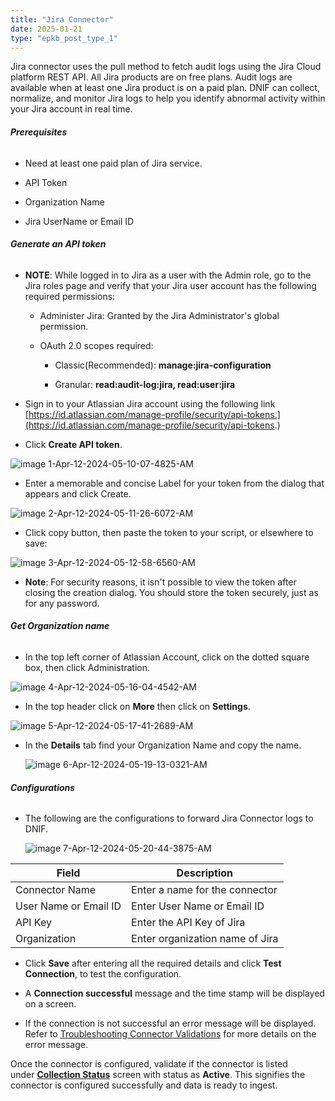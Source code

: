 ```yaml
---
title: "Jira Connector"
date: 2025-01-21
type: "epkb_post_type_1"
---
```


Jira connector uses the pull method to fetch audit logs using the Jira Cloud platform REST API. All Jira products are on free plans. Audit logs are available when at least one Jira product is on a paid plan. DNIF can collect, normalize, and monitor Jira logs to help you identify abnormal activity within your Jira account in real time.

###### **Prerequisites**  

- Need at least one paid plan of Jira service.

- API Token

- Organization Name

- Jira UserName or Email ID

###### **Generate an API token**

- **NOTE**: While logged in to Jira as a user with the Admin role, go to the Jira roles page and verify that your Jira user account has the following required permissions:
    - Administer Jira: Granted by the Jira Administrator's global permission.
    
    - OAuth 2.0 scopes required:
        - Classic(Recommended): **manage:jira-configuration**
        
        - Granular: **read:audit-log:jira, read:user:jira**

- Sign in to your Atlassian Jira account using the following link  
    [https://id.atlassian.com/manage-profile/security/api-tokens.](https://id.atlassian.com/manage-profile/security/api-tokens.)

- Click **Create API token**.

![image 1-Apr-12-2024-05-10-07-4825-AM](images/image201-Apr-12-2024-05-10-07-4825-AM.png)

- Enter a memorable and concise Label for your token from the dialog that appears and click Create.

![image 2-Apr-12-2024-05-11-26-6072-AM](images/image202-Apr-12-2024-05-11-26-6072-AM.png)

- Click copy button, then paste the token to your script, or elsewhere to save:  
      
    

![image 3-Apr-12-2024-05-12-58-6560-AM](images/image203-Apr-12-2024-05-12-58-6560-AM.png)

- **Note**: For security reasons, it isn't possible to view the token after closing the creation dialog. You should store the token securely, just as for any password.

###### **Get Organization name**

- In the top left corner of Atlassian Account, click on the dotted square box, then click Administration.  
      
    

![image 4-Apr-12-2024-05-16-04-4542-AM](images/image204-Apr-12-2024-05-16-04-4542-AM.png)

- In the top header click on **More** then click on **Settings**.  
      
    

![image 5-Apr-12-2024-05-17-41-2689-AM](images/image205-Apr-12-2024-05-17-41-2689-AM.png)

- In the **Details** tab find your Organization Name and copy the name.  
      
      
    ![image 6-Apr-12-2024-05-19-13-0321-AM](images/image%206-Apr-12-2024-05-19-13-0321-AM.png)

###### **Configurations**

- The following are the configurations to forward Jira Connector logs to DNIF.‌  
      
      
    ![image 7-Apr-12-2024-05-20-44-3875-AM](images/image%207-Apr-12-2024-05-20-44-3875-AM.png)  
      
    

| **Field** | **Description** |
| --- | --- |
| Connector Name | Enter a name for the connector |
| User Name or Email ID | Enter User Name or Email ID |
| API Key | Enter the API Key of Jira |
| Organization | Enter organization name of Jira |

- Click **Save** after entering all the required details and click **Test Connection**, to test the configuration.

- A **Connection successful** message and the time stamp will be displayed on a screen.

- If the connection is not successful an error message will be displayed. Refer to [Troubleshooting Connector Validations](https://dnif.it/kb/troubleshooting-and-debugging/troubleshooting-connector-validations/) for more details on the error message.

Once the connector is configured, validate if the connector is listed under [**Collection Status**](https://www.dnif.it/en/kb/collection-status) screen with status as **Active**. This signifies the connector is configured successfully and data is ready to ingest.
